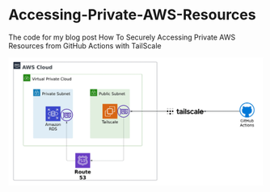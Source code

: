 # Accessing-Private-AWS-Resources
The code for my blog post How To  Securely Accessing Private AWS Resources from GitHub Actions with TailScale

![diagram](diagram.webp)